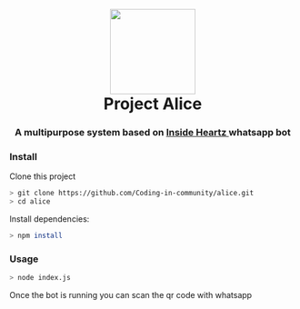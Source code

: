 <h1 align="center">
  <br>
      <a href="https://github.com/Coding-in-community/alice">
        <img src="https://www.dropbox.com/s/9h3gdgq2ud2q114/circle-cropped.png?raw=1" width="150" height=150">
      </a>
  <br>
    Project Alice
  <br>
</h1>

<h3 align=center>A multipurpose system based on <a href="https://github.com/fdciabdul/InsideHeartz-WhatsApp-Bot"> Inside Heartz </a> whatsapp bot</h3>

### Install

Clone this project

```bash
> git clone https://github.com/Coding-in-community/alice.git
> cd alice
```

Install dependencies:

```bash
> npm install
```

### Usage

```bash
> node index.js
```

Once the bot is running you can scan the qr code with whatsapp
